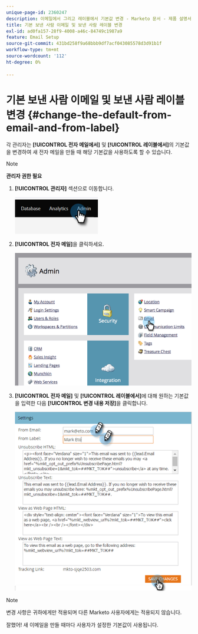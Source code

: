 ```yaml
---
unique-page-id: 2360247
description: 이메일에서 그리고 레이블에서 기본값 변경 - Marketo 문서 - 제품 설명서
title: 기본 보낸 사람 이메일 및 보낸 사람 레이블 변경
exl-id: ad0fa157-28f9-4008-a46c-84749c1987a9
feature: Email Setup
source-git-commit: 431bd258f9a68bbb9df7acf043085578d3d91b1f
workflow-type: tm+mt
source-wordcount: '112'
ht-degree: 0%

---
```


# 기본 보낸 사람 이메일 및 보낸 사람 레이블 변경 {#change-the-default-from-email-and-from-label}

각 관리자는 **[!UICONTROL 전자 메일에서]** 및 **[!UICONTROL 레이블에서]**&#x200B;의 기본값을 변경하여 새 전자 메일을 만들 때 해당 기본값을 사용하도록 할 수 있습니다.

>[!NOTE]
>
>**관리자 권한 필요**

1. **[!UICONTROL 관리자]** 섹션으로 이동합니다.

   ![](assets/change-the-default-from-email-and-from-label-1.png)

1. **[!UICONTROL 전자 메일]**&#x200B;을 클릭하세요.

   ![](assets/change-the-default-from-email-and-from-label-2.png)

1. **[!UICONTROL 전자 메일]** 및 **[!UICONTROL 레이블에서]**&#x200B;에 대해 원하는 기본값을 입력한 다음 **[!UICONTROL 변경 내용 저장]**&#x200B;을 클릭합니다.

   ![](assets/change-the-default-from-email-and-from-label-3.png)

>[!NOTE]
>
>변경 사항은 귀하에게만 적용되며 다른 Marketo 사용자에게는 적용되지 않습니다.

잘했어! 새 이메일을 만들 때마다 사용자가 설정한 기본값이 사용됩니다.
